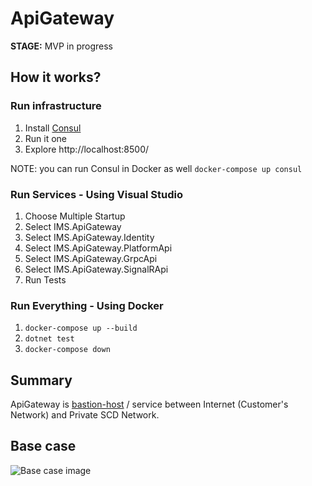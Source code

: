 # ApiGateway 

**STAGE:** MVP in progress

## How it works?

### Run infrastructure
1. Install [Consul](https://www.consul.io/docs/install)
2. Run it one 
3. Explore http://localhost:8500/

NOTE: you can run Consul in Docker as well ```docker-compose up consul``` 

### Run Services - Using Visual Studio
1. Choose Multiple Startup 
2. Select IMS.ApiGateway
3. Select IMS.ApiGateway.Identity
4. Select IMS.ApiGateway.PlatformApi
5. Select IMS.ApiGateway.GrpcApi
6. Select IMS.ApiGateway.SignalRApi
7. Run Tests 

### Run Everything - Using Docker 
1. ```docker-compose up --build```
2. ```dotnet test```
3. ```docker-compose down```

## Summary 
ApiGateway is [bastion-host](https://en.wikipedia.org/wiki/Bastion_host) / service between Internet (Customer's Network) and Private SCD Network.

## Base case

![Base case image](docs/BaseCaseApiGateway.jpg)
